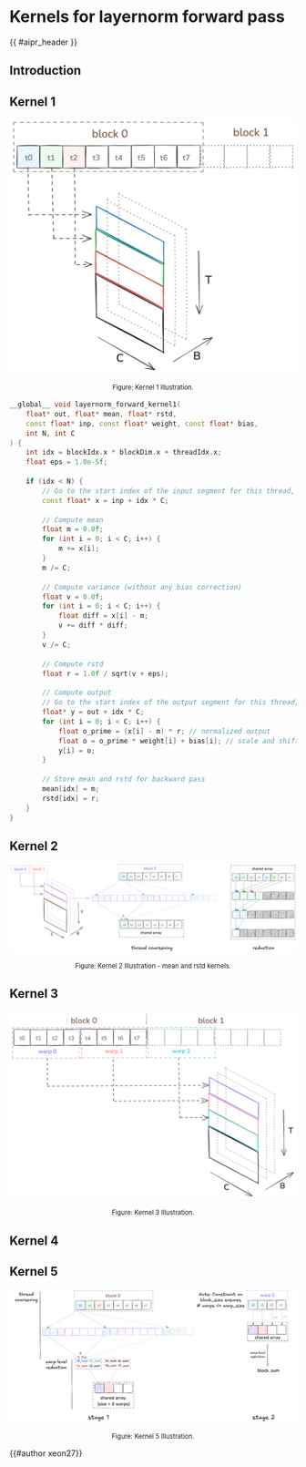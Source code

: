 <!-- Header -->

# Kernels for layernorm forward pass

{{ #aipr_header }}

<!-- Main Body -->

## Introduction

## Kernel 1

![kernel1_illustration](./imgs/layernorm_kernel1.png)

<div
  class="figure-caption"
  style="text-align: center; font-size: 0.8em; margin-top: 10px;"
>
Figure: Kernel 1 Illustration.
</div>

```cpp
__global__ void layernorm_forward_kernel1(
    float* out, float* mean, float* rstd,
    const float* inp, const float* weight, const float* bias,
    int N, int C
) {
    int idx = blockIdx.x * blockDim.x + threadIdx.x;
    float eps = 1.0e-5f;

    if (idx < N) {
        // Go to the start index of the input segment for this thread, inp[idx, :]
        const float* x = inp + idx * C;
        
        // Compute mean
        float m = 0.0f;
        for (int i = 0; i < C; i++) {
            m += x[i];
        }
        m /= C;

        // Compute variance (without any bias correction)
        float v = 0.0f;
        for (int i = 0; i < C; i++) {
            float diff = x[i] - m;
            v += diff * diff;
        }
        v /= C;

        // Compute rstd
        float r = 1.0f / sqrt(v + eps);

        // Compute output
        // Go to the start index of the output segment for this thread, out[idx, :]
        float* y = out + idx * C;
        for (int i = 0; i < C; i++) {
            float o_prime = (x[i] - m) * r; // normalized output
            float o = o_prime * weight[i] + bias[i]; // scale and shift
            y[i] = o;
        }

        // Store mean and rstd for backward pass
        mean[idx] = m;
        rstd[idx] = r;
    }
}
```


## Kernel 2

![kernel2_illustration](./imgs/layernorm_kernel2.png)

<div
  class="figure-caption"
  style="text-align: center; font-size: 0.8em; margin-top: 10px;"
>
Figure: Kernel 2 Illustration - mean and rstd kernels.
</div>


## Kernel 3

![kernel3_illustration](./imgs/layernorm_kernel3.png)

<div
  class="figure-caption"
  style="text-align: center; font-size: 0.8em; margin-top: 10px;"
>
Figure: Kernel 3 Illustration.
</div>


## Kernel 4

## Kernel 5

![kernel5_illustration](./imgs/layernorm_kernel5.png)

<div
  class="figure-caption"
  style="text-align: center; font-size: 0.8em; margin-top: 10px;"
>
Figure: Kernel 5 Illustration.
</div>


<!-- Contributors -->

{{#author xeon27}}
